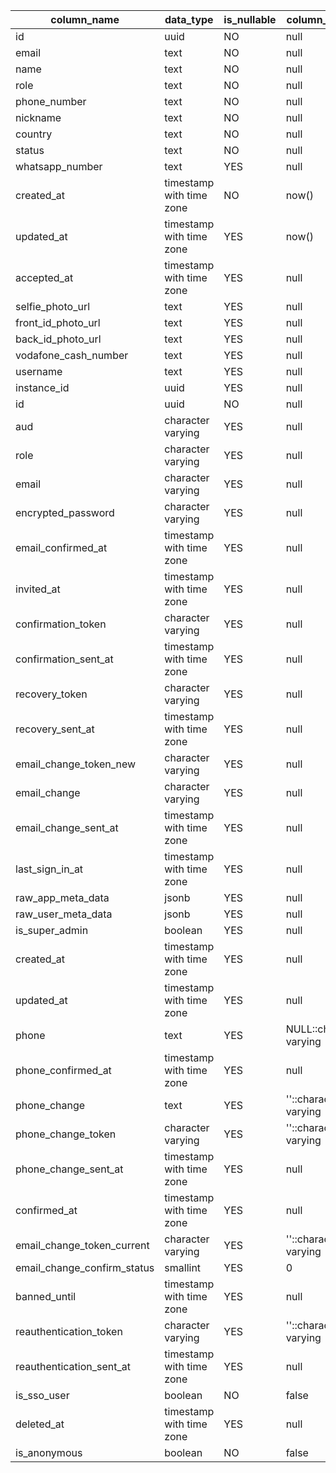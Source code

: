 | column_name                 | data_type                | is_nullable | column_default          |
| --------------------------- | ------------------------ | ----------- | ----------------------- |
| id                          | uuid                     | NO          | null                    |
| email                       | text                     | NO          | null                    |
| name                        | text                     | NO          | null                    |
| role                        | text                     | NO          | null                    |
| phone_number                | text                     | NO          | null                    |
| nickname                    | text                     | NO          | null                    |
| country                     | text                     | NO          | null                    |
| status                      | text                     | NO          | null                    |
| whatsapp_number             | text                     | YES         | null                    |
| created_at                  | timestamp with time zone | NO          | now()                   |
| updated_at                  | timestamp with time zone | YES         | now()                   |
| accepted_at                 | timestamp with time zone | YES         | null                    |
| selfie_photo_url            | text                     | YES         | null                    |
| front_id_photo_url          | text                     | YES         | null                    |
| back_id_photo_url           | text                     | YES         | null                    |
| vodafone_cash_number        | text                     | YES         | null                    |
| username                    | text                     | YES         | null                    |
| instance_id                 | uuid                     | YES         | null                    |
| id                          | uuid                     | NO          | null                    |
| aud                         | character varying        | YES         | null                    |
| role                        | character varying        | YES         | null                    |
| email                       | character varying        | YES         | null                    |
| encrypted_password          | character varying        | YES         | null                    |
| email_confirmed_at          | timestamp with time zone | YES         | null                    |
| invited_at                  | timestamp with time zone | YES         | null                    |
| confirmation_token          | character varying        | YES         | null                    |
| confirmation_sent_at        | timestamp with time zone | YES         | null                    |
| recovery_token              | character varying        | YES         | null                    |
| recovery_sent_at            | timestamp with time zone | YES         | null                    |
| email_change_token_new      | character varying        | YES         | null                    |
| email_change                | character varying        | YES         | null                    |
| email_change_sent_at        | timestamp with time zone | YES         | null                    |
| last_sign_in_at             | timestamp with time zone | YES         | null                    |
| raw_app_meta_data           | jsonb                    | YES         | null                    |
| raw_user_meta_data          | jsonb                    | YES         | null                    |
| is_super_admin              | boolean                  | YES         | null                    |
| created_at                  | timestamp with time zone | YES         | null                    |
| updated_at                  | timestamp with time zone | YES         | null                    |
| phone                       | text                     | YES         | NULL::character varying |
| phone_confirmed_at          | timestamp with time zone | YES         | null                    |
| phone_change                | text                     | YES         | ''::character varying   |
| phone_change_token          | character varying        | YES         | ''::character varying   |
| phone_change_sent_at        | timestamp with time zone | YES         | null                    |
| confirmed_at                | timestamp with time zone | YES         | null                    |
| email_change_token_current  | character varying        | YES         | ''::character varying   |
| email_change_confirm_status | smallint                 | YES         | 0                       |
| banned_until                | timestamp with time zone | YES         | null                    |
| reauthentication_token      | character varying        | YES         | ''::character varying   |
| reauthentication_sent_at    | timestamp with time zone | YES         | null                    |
| is_sso_user                 | boolean                  | NO          | false                   |
| deleted_at                  | timestamp with time zone | YES         | null                    |
| is_anonymous                | boolean                  | NO          | false                   |